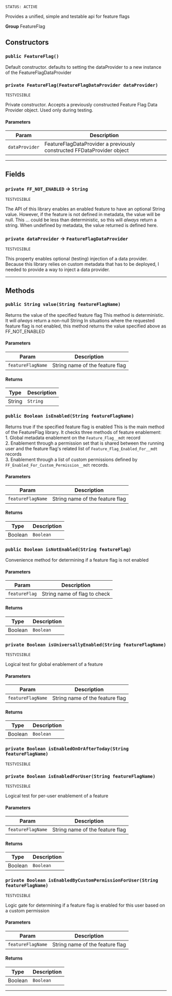 `STATUS: ACTIVE`

Provides a unified, simple and testable api for feature flags

**Group** FeatureFlag

## Constructors

### `public FeatureFlag()`

Default constructor. defaults to setting the dataProvider to a new instance of the FeatureFlagDataProvider

### `private FeatureFlag(FeatureFlagDataProvider dataProvider)`

`TESTVISIBLE`

Private constructor. Accepts a previously constructed Feature Flag Data Provider object. Used only during testing.

#### Parameters

| Param          | Description                                                            |
| -------------- | ---------------------------------------------------------------------- |
| `dataProvider` | FeatureFlagDataProvider a previously constructed FFDataProvider object |

---

## Fields

### `private FF_NOT_ENABLED` → `String`

`TESTVISIBLE`

The API of this library enables an enabled feature to have an optional String value. However, if the feature is not defined in metadata, the value will be null. This ... could be less than deterministic, so this will _always_ return a string. When undefined by metadata, the value returned is defined here.

### `private dataProvider` → `FeatureFlagDataProvider`

`TESTVISIBLE`

This property enables optional (testing) injection of a data provider. Because this library relies on custom metadata that has to be deployed, I needed to provide a way to inject a data provider.

---

## Methods

### `public String value(String featureFlagName)`

Returns the value of the specified feature flag This method is deterministic. It will _always_ return a non-null String In situations where the requested feature flag is not enabled, this method returns the value specified above as FF_NOT_ENABLED

#### Parameters

| Param             | Description                     |
| ----------------- | ------------------------------- |
| `featureFlagName` | String name of the feature flag |

#### Returns

| Type   | Description |
| ------ | ----------- |
| String | `String`    |

### `public Boolean isEnabled(String featureFlagName)`

Returns true if the specified feature flag is enabled This is the main method of the FeatureFlag library. It checks three methods of feature enablement: <br>1. Global metadata enablement on the `Feature_Flag__mdt` record <br>2. Enablement through a permission set that is shared between the running user and the feature flag's related list of `Feature_Flag_Enabled_For__mdt` records <br>3. Enablement through a list of custom permissions defined by `FF_Enabled_For_Custom_Permission__mdt` records.

#### Parameters

| Param             | Description                     |
| ----------------- | ------------------------------- |
| `featureFlagName` | String name of the feature flag |

#### Returns

| Type    | Description |
| ------- | ----------- |
| Boolean | `Boolean`   |

### `public Boolean isNotEnabled(String featureFlag)`

Convenience method for determining if a feature flag is not enabled

#### Parameters

| Param         | Description                  |
| ------------- | ---------------------------- |
| `featureFlag` | String name of flag to check |

#### Returns

| Type    | Description |
| ------- | ----------- |
| Boolean | `Boolean`   |

### `private Boolean isUniversallyEnabled(String featureFlagName)`

`TESTVISIBLE`

Logical test for global enablement of a feature

#### Parameters

| Param             | Description                     |
| ----------------- | ------------------------------- |
| `featureFlagName` | String name of the feature flag |

#### Returns

| Type    | Description |
| ------- | ----------- |
| Boolean | `Boolean`   |

### `private Boolean isEnabledOnOrAfterToday(String featureFlagName)`

`TESTVISIBLE`

### `private Boolean isEnabledForUser(String featureFlagName)`

`TESTVISIBLE`

Logical test for per-user enablement of a feature

#### Parameters

| Param             | Description                     |
| ----------------- | ------------------------------- |
| `featureFlagName` | String name of the feature flag |

#### Returns

| Type    | Description |
| ------- | ----------- |
| Boolean | `Boolean`   |

### `private Boolean isEnabledByCustomPermissionForUser(String featureFlagName)`

`TESTVISIBLE`

Logic gate for determining if a feature flag is enabled for this user based on a custom permission

#### Parameters

| Param             | Description                     |
| ----------------- | ------------------------------- |
| `featureFlagName` | String name of the feature flag |

#### Returns

| Type    | Description |
| ------- | ----------- |
| Boolean | `Boolean`   |

---
